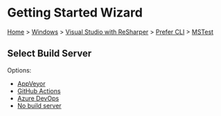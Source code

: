<!--
GENERATED FILE - DO NOT EDIT
This file was generated by [MarkdownSnippets](https://github.com/SimonCropp/MarkdownSnippets).
Source File: /docs/mdsource/wiz/Windows_VisualStudioWithReSharper_Cli_MSTest.source.md
To change this file edit the source file and then run MarkdownSnippets.
-->

# Getting Started Wizard

[Home](/docs/wiz/readme.md) > [Windows](Windows.md) > [Visual Studio with ReSharper](Windows_VisualStudioWithReSharper.md) > [Prefer CLI](Windows_VisualStudioWithReSharper_Cli.md) > [MSTest](Windows_VisualStudioWithReSharper_Cli_MSTest.md)

## Select Build Server

Options:
 * [AppVeyor](Windows_VisualStudioWithReSharper_Cli_MSTest_AppVeyor.md)
 * [GitHub Actions](Windows_VisualStudioWithReSharper_Cli_MSTest_GitHubActions.md)
 * [Azure DevOps](Windows_VisualStudioWithReSharper_Cli_MSTest_AzureDevOps.md)
 * [No build server](Windows_VisualStudioWithReSharper_Cli_MSTest_None.md)
